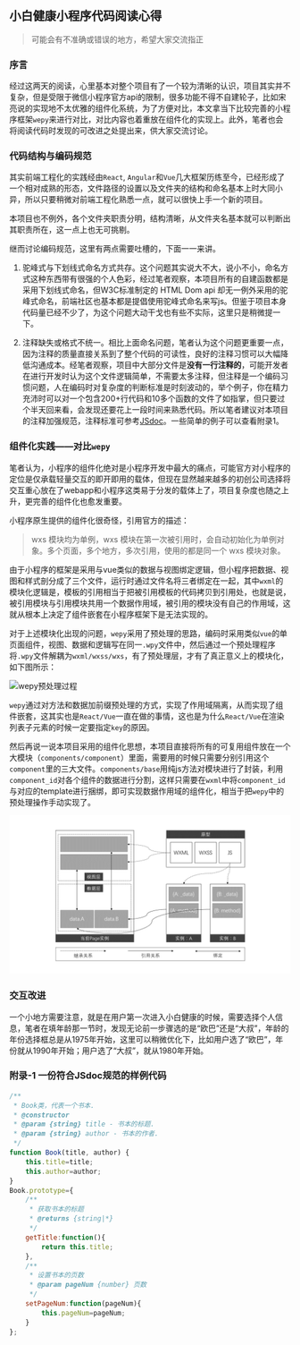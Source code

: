 ## 小白健康小程序代码阅读心得

> 可能会有不准确或错误的地方，希望大家交流指正

### 序言

经过这两天的阅读，心里基本对整个项目有了一个较为清晰的认识，项目其实并不复杂，但是受限于微信小程序官方api的限制，很多功能不得不自建轮子，比如宋亮说的实现地不太优雅的组件化系统，为了方便对比，本文拿当下比较完善的小程序框架`wepy`来进行对比，对比内容也着重放在组件化的实现上。此外，笔者也会将阅读代码时发现的可改进之处提出来，供大家交流讨论。

### 代码结构与编码规范  

其实前端工程化的实践经由`React`, `Angular`和`Vue`几大框架历练至今，已经形成了一个相对成熟的形态，文件路径的设置以及文件夹的结构和命名基本上时大同小异，所以只要稍微对前端工程化熟悉一点，就可以很快上手一个新的项目。

本项目也不例外，各个文件夹职责分明，结构清晰，从文件夹名基本就可以判断出其职责所在，这一点上也无可挑剔。

继而讨论编码规范，这里有两点需要吐槽的，下面一一来讲。

1. 驼峰式与下划线式命名方式共存。这个问题其实说大不大，说小不小，命名方式这种东西带有很强的个人色彩，经过笔者观察，本项目所有的自建函数都是采用下划线式命名，但W3C标准制定的 HTML Dom api 却无一例外采用的驼峰式命名，前端社区也基本都是提倡使用驼峰式命名来写js。但鉴于项目本身代码量已经不少了，为这个问题大动干戈也有些不实际，这里只是稍微提一下。

2. 注释缺失或格式不统一。相比上面命名问题，笔者认为这个问题更重要一点，因为注释的质量直接关系到了整个代码的可读性，良好的注释习惯可以大幅降低沟通成本。经笔者观察，项目中大部分文件是**没有一行注释的**，可能开发者在进行开发时认为这个文件逻辑简单，不需要太多注释，但注释是一个编码习惯问题，人在编码时对复杂度的判断标准是时刻波动的，举个例子，你在精力充沛时可以对一个包含200+行代码和10多个函数的文件了如指掌，但只要过个半天回来看，会发现还要花上一段时间来熟悉代码。所以笔者建议对本项目的注释加强规范，注释标准可参考[JSdoc](http://www.css88.com/doc/jsdoc/index.html)。一些简单的例子可以查看附录1。

### 组件化实践——对比`wepy`

笔者认为，小程序的组件化绝对是小程序开发中最大的痛点，可能官方对小程序的定位是仅承载轻量交互的即开即用的载体，但现在显然越来越多的初创公司选择将交互重心放在了webapp和小程序这类易于分发的载体上了，项目复杂度也随之上升，更完善的组件化也愈发重要。

小程序原生提供的组件化很奇怪，引用官方的描述：

> wxs 模块均为单例，wxs 模块在第一次被引用时，会自动初始化为单例对象。多个页面，多个地方，多次引用，使用的都是同一个 wxs 模块对象。

由于小程序的框架是采用与vue类似的数据与视图绑定逻辑，但小程序把数据、视图和样式剖分成了三个文件，运行时通过文件名将三者绑定在一起，其中`wxml`的模块化逻辑是，模板的引用相当于把被引用模板的代码拷贝到引用处，也就是说，被引用模块与引用模块共用一个数据作用域，被引用的模块没有自己的作用域，这就从根本上决定了组件嵌套在小程序框架下是无法实现的。

对于上述模块化出现的问题，`wepy`采用了预处理的思路，编码时采用类似`vue`的单页面组件，视图、数据和逻辑写在同一`.wpy`文件中，然后通过一个预处理程序将`.wpy`文件解耦为`wxml/wxss/wxs`，有了预处理层，才有了真正意义上的模块化，如下图所示：

![wepy预处理过程](https://cloud.githubusercontent.com/assets/2182004/22774767/8f090dd6-eee3-11e6-942b-1591a6379ad3.png)

`wepy`通过对方法和数据加前缀预处理的方式，实现了作用域隔离，从而实现了组件嵌套，这其实也是`React/Vue`一直在做的事情，这也是为什么`React/Vue`在渲染列表子元素的时候一定要指定`key`的原因。

然后再说一说本项目采用的组件化思想，本项目直接将所有的可复用组件放在一个大模块（`components/component`）里面，需要用的时候只需要分别引用这个`component`里的三大文件。`components/base`用纯js方法对模块进行了封装，利用`component_id`对各个组件的数据进行分割，这样只需要在`wxml`中将`component_id`与对应的template进行捆绑，即可实现数据作用域的组件化，相当于把`wepy`中的预处理操作手动实现了。

![本项目处理过程](./img/fig_1.png)

### 交互改进

一个小地方需要注意，就是在用户第一次进入小白健康的时候，需要选择个人信息，笔者在填年龄那一节时，发现无论前一步骤选的是“欧巴”还是“大叔”，年龄的年份选择框总是从1975年开始，这里可以稍微优化下，比如用户选了“欧巴”，年份就从1990年开始；用户选了“大叔”，就从1980年开始。

### 附录-1 一份符合JSdoc规范的样例代码

```javascript
/**
 * Book类，代表一个书本.
 * @constructor
 * @param {string} title - 书本的标题.
 * @param {string} author - 书本的作者.
 */
function Book(title, author) {
    this.title=title;
    this.author=author;
}
Book.prototype={
    /**
     * 获取书本的标题
     * @returns {string|*}
     */
    getTitle:function(){
        return this.title;
    },
    /**
     * 设置书本的页数
     * @param pageNum {number} 页数
     */
    setPageNum:function(pageNum){
        this.pageNum=pageNum;
    }
};
```